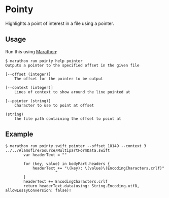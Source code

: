 # Pointy

Highlights a point of interest in a file using a pointer.

## Usage

Run this using [Marathon](https://github.com/johnsundell/marathon):

```shell
$ marathon run pointy help pointer                                                                         
Outputs a pointer to the specified offset in the given file

[--offset (integer)]
	The offset for the pointer to be output

[--context (integer)]
	Lines of context to show around the line pointed at

[--pointer (string)]
	Character to use to point at offset

(string)
	the file path containing the offset to point at
```

## Example

```shell
$ marathon run pointy.swift pointer --offset 18149 --context 3 ../../Alamofire/Source/MultipartFormData.swift
        var headerText = ""

        for (key, value) in bodyPart.headers {
            headerText += "\(key): \(value)\(EncodingCharacters.crlf)"
                      ^
        }
        headerText += EncodingCharacters.crlf
        return headerText.data(using: String.Encoding.utf8, allowLossyConversion: false)!
```